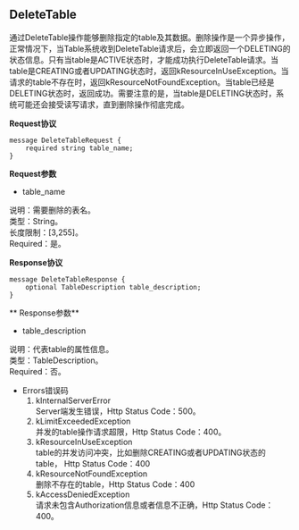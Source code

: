 ## DeleteTable

通过DeleteTable操作能够删除指定的table及其数据。删除操作是一个异步操作，正常情况下，当Table系统收到DeleteTable请求后，会立即返回一个DELETING的状态信息。只有当table是ACTIVE状态时，才能成功执行DeleteTable请求。当table是CREATING或者UPDATING状态时，返回kResourceInUseException。当请求的table不存在时，返回kResourceNotFoundException。当table已经是DELETING状态时，返回成功。需要注意的是，当table是DELETING状态时，系统可能还会接受读写请求，直到删除操作彻底完成。

**Request协议**
```
message DeleteTableRequest {
    required string table_name;
}
```
**Request参数**

* table_name

说明：需要删除的表名。<br>
类型：String。<br>
长度限制：[3,255]。<br>
Required：是。

**Response协议**
```
message DeleteTableResponse {
    optional TableDescription table_description;
}
```
** Response参数**

* table_description

说明：代表table的属性信息。<br>
类型：TableDescription。<br>
Required：否。<br>
* Errors错误码
  1. kInternalServerError<br>
Server端发生错误，Http Status Code：500。
  2. kLimitExceededException<br>
并发的table操作请求超限，Http Status Code：400。
  3. kResourceInUseException<br>
table的并发访问冲突，比如删除CREATING或者UPDATING状态的table，
Http Status Code：400
  4. kResourceNotFoundException<br>
删除不存在的table，Http Status Code：400
  5. kAccessDeniedException<br>
请求未包含Authorization信息或者信息不正确，Http Status Code：400。
